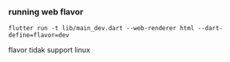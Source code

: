 ### running web flavor
```
flutter run -t lib/main_dev.dart --web-renderer html --dart-define=flavor=dev

```

flavor tidak support linux

